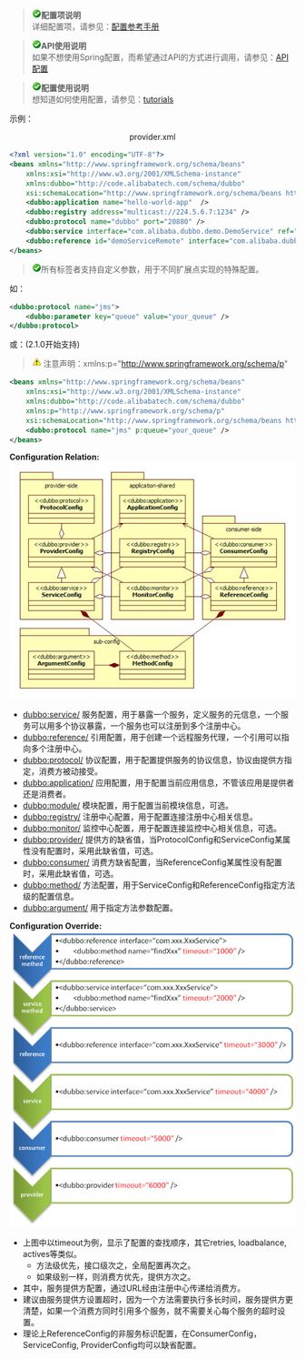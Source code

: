 > ![check](../sources/images/check.gif)**配置项说明**  
> 详细配置项，请参见：[配置参考手册](../reference-xmlconf/introduction.md)

> ![check](../sources/images/check.gif)**API使用说明**  
如果不想使用Spring配置，而希望通过API的方式进行调用，请参见：[API配置](./api.md)

> ![check](../sources/images/check.gif)**配置使用说明**  
想知道如何使用配置，请参见：[tutorials](../preface/usage.md)

示例：
<center style="align=center;">provider.xml</center>

``` xml
<?xml version="1.0" encoding="UTF-8"?>
<beans xmlns="http://www.springframework.org/schema/beans"
    xmlns:xsi="http://www.w3.org/2001/XMLSchema-instance"
    xmlns:dubbo="http://code.alibabatech.com/schema/dubbo"
    xsi:schemaLocation="http://www.springframework.org/schema/beans http://www.springframework.org/schema/beans/spring-beans.xsd http://code.alibabatech.com/schema/dubbo http://code.alibabatech.com/schema/dubbo/dubbo.xsd">  
    <dubbo:application name="hello-world-app"  />  
    <dubbo:registry address="multicast://224.5.6.7:1234" />  
    <dubbo:protocol name="dubbo" port="20880" />  
    <dubbo:service interface="com.alibaba.dubbo.demo.DemoService" ref="demoServiceLocal" />  
    <dubbo:reference id="demoServiceRemote" interface="com.alibaba.dubbo.demo.DemoService" />  
</beans>
```

> ![check](../sources/images/check.gif)所有标签者支持自定义参数，用于不同扩展点实现的特殊配置。

如：
``` xml
<dubbo:protocol name="jms">
    <dubbo:parameter key="queue" value="your_queue" />
</dubbo:protocol>
```
或：(2.1.0开始支持)
> ![check](../sources/images/warning-3.gif) 注意声明：xmlns:p="http://www.springframework.org/schema/p"
``` xml
<beans xmlns="http://www.springframework.org/schema/beans"
    xmlns:xsi="http://www.w3.org/2001/XMLSchema-instance"
    xmlns:dubbo="http://code.alibabatech.com/schema/dubbo"
    xmlns:p="http://www.springframework.org/schema/p"
    xsi:schemaLocation="http://www.springframework.org/schema/beans http://www.springframework.org/schema/beans/spring-beans.xsd http://code.alibabatech.com/schema/dubbo http://code.alibabatech.com/schema/dubbo/dubbo.xsd">  
    <dubbo:protocol name="jms" p:queue="your_queue" />  
</beans>
```
**Configuration Relation:**  
![check](../sources/images/dubbo-config.jpg)
* <dubbo:service/> 服务配置，用于暴露一个服务，定义服务的元信息，一个服务可以用多个协议暴露，一个服务也可以注册到多个注册中心。
* <dubbo:reference/> 引用配置，用于创建一个远程服务代理，一个引用可以指向多个注册中心。
* <dubbo:protocol/> 协议配置，用于配置提供服务的协议信息，协议由提供方指定，消费方被动接受。
* <dubbo:application/> 应用配置，用于配置当前应用信息，不管该应用是提供者还是消费者。
* <dubbo:module/> 模块配置，用于配置当前模块信息，可选。
* <dubbo:registry/> 注册中心配置，用于配置连接注册中心相关信息。
* <dubbo:monitor/> 监控中心配置，用于配置连接监控中心相关信息，可选。
* <dubbo:provider/> 提供方的缺省值，当ProtocolConfig和ServiceConfig某属性没有配置时，采用此缺省值，可选。
* <dubbo:consumer/> 消费方缺省配置，当ReferenceConfig某属性没有配置时，采用此缺省值，可选。
* <dubbo:method/> 方法配置，用于ServiceConfig和ReferenceConfig指定方法级的配置信息。
* <dubbo:argument/> 用于指定方法参数配置。

**Configuration Override:**  
![check](../sources/images/dubbo-config-override.jpg)

* 上图中以timeout为例，显示了配置的查找顺序，其它retries, loadbalance, actives等类似。
    * 方法级优先，接口级次之，全局配置再次之。
    * 如果级别一样，则消费方优先，提供方次之。
* 其中，服务提供方配置，通过URL经由注册中心传递给消费方。
* 建议由服务提供方设置超时，因为一个方法需要执行多长时间，服务提供方更清楚，如果一个消费方同时引用多个服务，就不需要关心每个服务的超时设置。
* 理论上ReferenceConfig的非服务标识配置，在ConsumerConfig，ServiceConfig, ProviderConfig均可以缺省配置。
